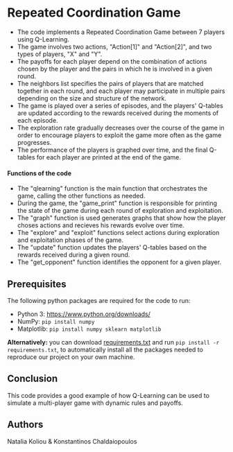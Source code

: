 # Repeated Coordination Game

* The code implements a Repeated Coordination Game between 7 players using Q-Learning.
* The game involves two actions, "Action[1]" and "Action[2]", and two types of players, "X" and "Y".
* The payoffs for each player depend on the combination of actions chosen by the player and the pairs in which he is involved in a given round.
* The neighbors list specifies the pairs of players that are matched together in each round, and each player may participate in multiple pairs depending on the size and structure of the network.
* The game is played over a series of episodes, and the players' Q-tables are updated according to the rewards received during the moments of each episode.
* The exploration rate gradually decreases over the course of the game in order to encourage players to exploit the game more often as the game progresses.
* The performance of the players is graphed over time, and the final Q-tables for each player are printed at the end of the game.


#### Functions of the code ####
* The "qlearning" function is the main function that orchestrates the game, calling the other functions as needed.
* During the game, the "game_print" function is responsible for printing the state of the game during each round of exploration and exploitation.
* The "graph" function is used generates graphs that show how the player choses actions and recieves his rewards evolve over time.
* The "explore" and "exploit" functions select actions during exploration and exploitation phases of the game. 
* The "update" function updates the players' Q-tables based on the rewards received during a given round.
* The "get_opponent" function identifies the opponent for a given player.


## Prerequisites
The following python packages are required for the code to run:
* Python 3: https://www.python.org/downloads/
* NumPy: ```pip install numpy```
* Matplotlib: ```pip install numpy sklearn matplotlib```

**Alternatively:** you can download [requirements.txt](https://github.com/nataliakoliou/Repeated-Coordination-Game/blob/main/requirements.txt) and run ```pip install -r requirements.txt```, to automatically install all the packages needed to reproduce our project on your own machine.

## Conclusion
This code provides a good example of how Q-Learning can be used to simulate a multi-player game with dynamic rules and payoffs.

## Authors
Natalia Koliou & Konstantinos Chaldaiopoulos
